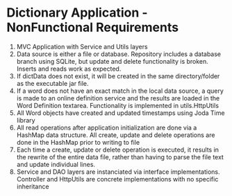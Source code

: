 # Dictionary Application - NonFunctional Requirements

1. MVC Application with Service and Utils layers
2. Data source is either a file or database.  Repository includes a database branch using SQLite, but update and delete functionality is broken.  Inserts and reads work as expected.
3. If dictData does not exist, it will be created in the same directory/folder as the executable jar file.
4. If a word does not have an exact match in the local data source, a query is made to an online definition service and the results are loaded in the Word Definition textarea.  Functionality is implemented in utils.HttpUtils
5. All Word objects have created and updated timestamps using Joda Time library
6. All read operations after application initialization are done via a HashMap data structure.  All create, update and delete operations are done in the HashMap prior to writing to file
7. Each time a create, update or delete operation is executed, it results in the rewrite of the entire data file, rather than having to parse the file text and update individual lines.
8. Service and DAO layers are instanciated via interface implementations.  Controller and HttpUtils are concrete implementations with no specific inheritance

